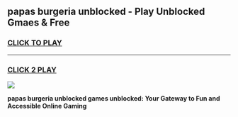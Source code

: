 
## papas burgeria unblocked - Play Unblocked Gmaes & Free
<h3>
<a href="https://news.freeplayer.one?title=papas_burgeria_unblocked&ref=16F">CLICK TO PLAY</a></h3>
<hr>

<h3>
<a href="https://news.freeplayer.one?title=papas_burgeria_unblocked&ref=16F">CLICK 2 PLAY</a>
  
</h3>

<a href="https://news.freeplayer.one?title=papas_burgeria_unblocked&ref=16F/"><img src="https://clearcache.store/games.png"></a>


**papas burgeria unblocked games unblocked: Your Gateway to Fun and Accessible Online Gaming**
